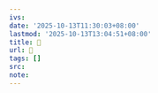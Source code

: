 ```yaml
---
ivs:
date: '2025-10-13T11:30:03+08:00'
lastmod: '2025-10-13T13:04:51+08:00'
title: 󰤌
url: 󰤌
tags: []
src:
note:
---
```

